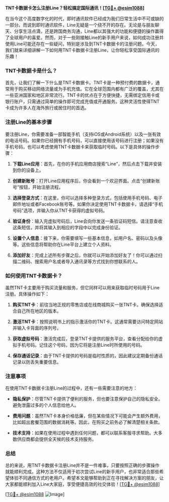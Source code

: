 **TNT卡数据卡怎么注册Line？轻松搞定国际通讯！[[TG💪+ @esim1088](https://t.me/s/esim1088)]**

在当今这个高度数字化的时代，即时通讯软件已经成为我们日常生活中不可或缺的一部分。而说到即时通讯软件，Line无疑是一个绕不开的存在。无论是与朋友聊天、分享生活点滴，还是跨国商务沟通，Line都以其强大的功能和便捷的操作赢得了全球用户的喜爱。然而，对于一些刚接触Line的新手用户来说，如何成功注册并使用Line可能还存在一些疑问，特别是涉及到TNT卡数据卡的注册问题。今天，我们就来详细讲解一下如何用TNT卡数据卡注册Line，让你轻松享受国际通讯的乐趣！

### TNT卡数据卡是什么？

首先，让我们了解一下什么是TNT卡数据卡。TNT卡是一种预付费的数据卡，通常用于购买移动网络流量或为手机充值。它在全球范围内都有广泛的覆盖，尤其在一些亚洲国家和地区非常流行。TNT卡的优点在于方便快捷，无需绑定信用卡或银行账户，只需通过简单的操作即可完成充值或开通服务。这种灵活性使得TNT卡成为许多人在海外旅行或居住时的首选。

### 注册Line的基本步骤

要注册Line，你需要准备一部智能手机（支持iOS或Android系统）以及一张有效的电话号码。如果你已经拥有手机号码，可以直接使用该号码进行注册；如果没有手机号码，也可以考虑使用TNT卡数据卡来获取临时号码。以下是具体的操作步骤：

1. **下载Line应用**：首先，在你的手机应用商店搜索“Line”，然后点击下载并安装到你的设备上。
   
2. **创建新账号**：打开Line应用程序后，你会看到一个欢迎界面。点击“创建新账号”按钮，开始注册流程。

3. **选择登录方式**：在这里，你可以选择多种登录方式，包括使用手机号码、电子邮件地址或者Facebook账号等。如果你决定使用TNT卡数据卡，请选择“手机号码”选项，并输入你从TNT卡获得的虚拟号码。

4. **验证身份**：输入完虚拟号码后，Line会向你发送一条验证码短信。请注意查收这条短信，并将其输入到相应的字段中以完成身份验证。

5. **设置个人信息**：接下来，你需要填写一些基本信息，如用户名、密码以及头像等。这些信息将帮助你在Line平台上建立个人资料。

6. **添加好友**：完成上述所有步骤之后，你就可以开始添加好友了！你可以通过扫描二维码、搜索用户名或者导入通讯录等方式找到你想联系的人。

### 如何使用TNT卡数据卡？

虽然TNT卡主要用于购买流量和服务，但它同样可以用来获取临时号码用于Line注册。具体操作如下：

1. **购买TNT卡**：前往当地正规的零售店或在线商城购买一张TNT卡。确保选择适合自己所在地区的版本。

2. **激活TNT卡**：按照说明书上的指示激活你的TNT卡。这通常需要访问特定网站并输入卡背面的序列号。

3. **获取虚拟号码**：激活完成后，登录TNT卡提供的服务平台，查看分配给你的虚拟手机号码。记住这个号码，因为它将是注册Line时所使用的号码。

4. **保存通话记录**：由于TNT卡提供的号码是临时性质的，因此建议定期备份通话记录以防丢失重要信息。

### 注意事项

在使用TNT卡数据卡注册Line的过程中，还有一些需要注意的地方：

- **隐私保护**：尽管TNT卡提供了便利的服务，但也要注意保护自己的隐私安全。避免泄露过多的个人信息给他人。
  
- **费用问题**：虽然TNT卡本身价格低廉，但在某些情况下可能会产生额外费用，比如超出套餐范围的数据消耗等。因此，在购买之前务必了解清楚相关条款。

- **技术支持**：如果在使用过程中遇到任何问题，都可以联系客服寻求帮助。大多数供应商都会提供全天候的技术支持服务。

### 总结

总的来说，用TNT卡数据卡注册Line并不是一件难事，只要按照正确的步骤操作就能顺利完成。这种方法不仅适用于初次尝试Line的新手用户，也非常适合那些希望体验不同通信方式的老用户。希望本文能够帮助到正在寻找解决方案的朋友，让大家都能顺利加入Line大家庭，享受便捷高效的社交体验！[[TG💪+ @esim1088](https://t.me/s/esim1088)]

[[TG💪+ @esim1088](https://t.me/s/esim1088) ![Image](https://i.postimg.cc/4NQfJmqS/Snipaste-2025-05-13-00-14-12.png)]